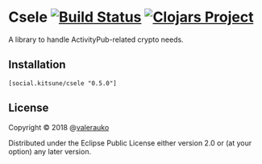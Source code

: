 # Csele [![Build Status](https://travis-ci.com/valerauko/csele.svg?branch=master)](https://travis-ci.com/valerauko/csele) [![Clojars Project](https://img.shields.io/clojars/v/social.kitsune/csele.svg)](https://clojars.org/social.kitsune/csele)

A library to handle ActivityPub-related crypto needs.

## Installation

```
[social.kitsune/csele "0.5.0"]
```

## License

Copyright © 2018 @[valerauko](https://github.com/valerauko)

Distributed under the Eclipse Public License either version 2.0 or (at your option) any later version.
